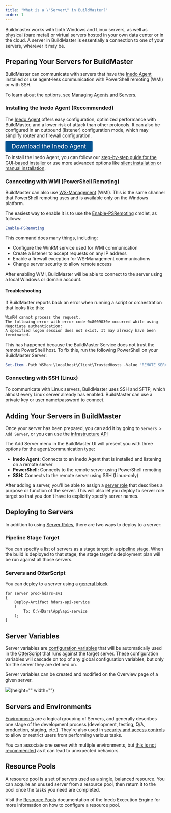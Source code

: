 ```yaml
---
title: "What is a \"Server\" in BuildMaster?"
order: 1
---
```


Buildmaster works with both Windows and Linux servers, as well as physical (bare metal) or virtual servers hosted in your own data center or in the cloud. A server in BuildMaster is essentially a connection to one of your servers, wherever it may be.

## Preparing Your Servers for BuildMaster 
BuildMaster can communicate with servers that have the [Inedo Agent](/docs/inedo-agent/inedoagent-overview) installed or use agent-less communication with PowerShell remoting (WMI) or with SSH. 

To learn about the options, see [Managing Agents and Servers](/docs/installation/agents-and-servers).

### Installing the Inedo Agent (Recommended) 
The [Inedo Agent](/docs/inedo-agent/inedoagent-overview) offers easy configuration, optimized performance with BuildMaster, and a lower risk of attack than other protocols. It can also be configured in an outbound (listener) configuration mode, which may simplify router and firewall configuration.

<a href="/docs/inedo-agent/inedoagent-versions" style=" background:#025291;color:#ffffff;padding: 6px 20px;  border-radius: 3px;font-size: 14pt;text-decoration:none">Download the Inedo Agent</a>

To install the Inedo Agent, you can follow our [step-by-step guide for the GUI-based installer](/docs/inedo-agent/inedoagent-installation-installation-guide) or use more advanced options like [silent installation](/docs/inedo-agent/inedoagent-installation-installation-guide/inedoagent-installation-silent-installation) or [manual installation](/docs/inedo-agent/inedoagent-installation-installation-guide/inedoagent-installation-manual). 



 
### Connecting with WMI (PowerShell Remoting) 
BuildMaster can also use [WS-Management](https://docs.microsoft.com/en-us/windows/win32/winrm/ws-management-protocol) (WMI).  This is the same channel that PowerShell remoting uses and is available only on the Windows platform. 

The easiest way to enable it is to use the [Enable-PSRemoting](https://technet.microsoft.com/en-us/library/hh849694.aspx) cmdlet, as follows: 

```PowerShell
Enable-PSRemoting
```

This command does many things, including: 
* Configure the WinRM service used for WMI communication 
* Create a listener to accept requests on any IP address 
* Enable a firewall exception for WS-Management communications
* Change server security to allow remote access 

After enabling WMI, BuildMaster will be able to connect to the server using a local Windows or domain account. 

#### Troubleshooting
If BuildMaster reports back an error when running a script or orchestration that looks like this:
```
WinRM cannot process the request.
The following error with error code 0x8009030e occurred while using Negotiate authentication:
A specified logon session does not exist. It may already have been terminated.
```

This has happened because the BuildMaster Service does not trust the remote PowerShell host.  To fix this, run the following PowerShell on your BuildMaster Server:
```PowerShell
Set-Item -Path WSMan:\localhost\Client\TrustedHosts -Value 'REMOTE_SERVER_NAME'
```

### Connecting with SSH (Linux) 
To communicate with Linux servers, BuildMaster uses SSH and SFTP, which almost every Linux server already has enabled. BuildMaster can use a private key or user name/password to connect.

## Adding Your Servers in BuildMaster 
Once your server has been prepared, you can add it by going to `Servers > Add Server`, or you can use the [infrastructure API](/docs/buildmaster/reference/api/infrastructure)

The Add Server menu in the BuildMaster UI will present you with three options for the agent/communication type: 
* **Inedo Agent:** Connects to an Inedo Agent that is installed and listening on a remote server 
* **PowerShell:** Connects to the remote server using PowerShell remoting 
* **SSH:** Connects to the remote server using SSH (Linux-only) 

After adding a server, you'll be able to assign a [server role](/docs/buildmaster/administration-agents-and-infrastructure/server-roles) that describes a purpose or function of the server. This will also let you deploy to server role target so that you don't have to explicitly specify server names.

## Deploying to Servers

In addition to using [Server Roles](/docs/buildmaster/administration-agents-and-infrastructure/server-roles), there are two ways to deploy to a server:

### Pipeline Stage Target

You can specify a list of servers as a stage target in a [pipeline stage](/docs/buildmaster/deployment-continuous-delivery/buildmaster-pipelines#pipeline-stages). When the build is deployed to that stage, the stage target's deployment plan will be run against all those servers.

### Servers and OtterScript

You can deploy to a server using a [general block](/docs/executionengine/otterscript/statements-and-blocks/general)

```
for server prod-hdars-sv1
{
    Deploy-Artifact hdars-api-service
    (
        To: C:\HDars\App\api-service
    );
}
```


## Server Variables 
Server variables are [configuration variables](/docs/otter/scripting-in-otter/otter-configuration-variables) that will be automatically used in the [OtterScript](/docs/otter/scripting-in-otter/otter-otterscript-and-operations) that runs against the target server. These configuration variables will cascade on top of any global configuration variables, but only for the server they are defined on.

Server variables can be created and modified on the Overview page of a given server.

![](/resources/docs/Server-variables-alt.png){height="" width=""}

## Servers and Environments  
[Environments](/docs/buildmaster/administration-agents-and-infrastructure/environments) are a logical grouping of Servers, and generally describes one stage of the development process (development, testing, Q/A, production, staging, etc.).  They're also used in [security and access controls](/docs/buildmaster/configuring-for-your-team/buildmaster-administration-security) to allow or restrict users from performing various tasks. 

You can associate one server with multiple environments, but [this is not recommended](/docs/buildmaster/administration-agents-and-infrastructure/environments#multiple-environments-per-server) as it can lead to unexpected behaviors.

## Resource Pools

A resource pool is a set of servers used as a single, balanced resource. You can acquire an unused server from a resource pool, then return it to the pool once the tasks you need are completed.

Visit the [Resource Pools](/docs/executionengine/overview/resource-pools) documentation of the Inedo Execution Engine for more information on how to configure a resource pool.